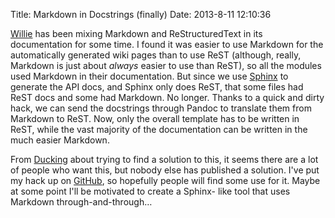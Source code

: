 Title: Markdown in Docstrings (finally)
Date: 2013-8-11 12:10:36

[Willie](http://willie.dftba.net) has been mixing Markdown and ReStructuredText
in its documentation for some time. I found it was easier to use Markdown for
the automatically generated wiki pages than to use ReST (although, really,
Markdown is just about *always* easier to use than ReST), so all the modules
used Markdown in their documentation. But since we use
[Sphinx](http://sphinx-doc.org/) to generate the API docs, and Sphinx only does
ReST, that some files had ReST docs and some had Markdown. No longer. Thanks to
a quick and dirty hack, we can send the docstrings through Pandoc to translate
them from Markdown to ReST. Now, only the overall template has to be written in
ReST, while the vast majority of the documentation can be written in the much
easier Markdown.

From [Ducking](http://duckduckgo.com) about trying to find a solution to this,
it seems there are a lot of people who want this, but nobody else has published
a solution. I've put my hack up on
[GitHub](https://github.com/embolalia/Sphinx-Pandoc), so hopefully people will
find some use for it. Maybe at some point I'll be motivated to create a Sphinx-
like tool that uses Markdown through-and-through…
